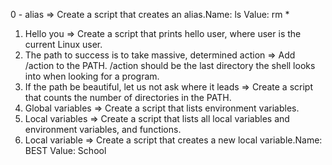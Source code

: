 0 - alias => Create a script that creates an alias.Name: ls Value: rm *
1. Hello you => Create a script that prints hello user, where user is the current Linux user.
2. The path to success is to take massive, determined action => Add /action to the PATH. /action should be the last directory the shell looks into when looking for a program.
3. If the path be beautiful, let us not ask where it leads => Create a script that counts the number of directories in the PATH.
4. Global variables => Create a script that lists environment variables.
5. Local variables => Create a script that lists all local variables and environment variables, and functions.
6. Local variable => Create a script that creates a new local variable.Name: BEST Value: School
